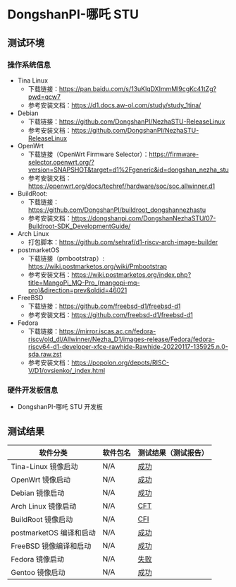 # DongshanPI-哪吒 STU

## 测试环境

### 操作系统信息

- Tina Linux
  - 下载链接：https://pan.baidu.com/s/13uKlqDXImmMl9cgKc41tZg?pwd=qcw7
  - 参考安装文档：https://d1.docs.aw-ol.com/study/study_1tina/
- Debian
  - 下载链接：https://github.com/DongshanPI/NezhaSTU-ReleaseLinux
  - 参考安装文档：https://github.com/DongshanPI/NezhaSTU-ReleaseLinux
- OpenWrt
  - 下载链接（OpenWrt Firmware Selector）：https://firmware-selector.openwrt.org/?version=SNAPSHOT&target=d1%2Fgeneric&id=dongshan_nezha_stu
  - 参考安装文档：https://openwrt.org/docs/techref/hardware/soc/soc.allwinner.d1
- BuildRoot:
  - 下载链接：https://github.com/DongshanPI/buildroot_dongshannezhastu
  - 参考安装文档：https://dongshanpi.com/DongshanNezhaSTU/07-Buildroot-SDK_DevelopmentGuide/
- Arch Linux
  - 打包脚本：https://github.com/sehraf/d1-riscv-arch-image-builder
- postmarketOS
  - 下载链接（pmbootstrap）: https://wiki.postmarketos.org/wiki/Pmbootstrap
  - 参考安装文档：https://wiki.postmarketos.org/index.php?title=MangoPi_MQ-Pro_(mangopi-mq-pro)&direction=prev&oldid=46021
- FreeBSD
  - 下载链接：https://github.com/freebsd-d1/freebsd-d1
  - 参考安装文档：https://github.com/freebsd-d1/freebsd-d1
- Fedora
  - 下载链接：https://mirror.iscas.ac.cn/fedora-riscv/old_dl/Allwinner/Nezha_D1/images-release/Fedora/fedora-riscv64-d1-developer-xfce-rawhide-Rawhide-20220117-135925.n.0-sda.raw.zst
  - 参考安装文档：https://popolon.org/depots/RISC-V/D1/ovsienko/_index.html

### 硬件开发板信息

- DongshanPI-哪吒 STU 开发板

## 测试结果

| 软件分类                | 软件包名 | 测试结果（测试报告） |
| ----------------------- | -------- | -------------------- |
| Tina-Linux 镜像启动     | N/A      | [成功][Tina]         |
| OpenWrt 镜像启动        | N/A      | [成功][OpenWrt]      |
| Debian 镜像启动         | N/A      | [成功][Debian]       |
| Arch Linux 镜像启动     | N/A      | [CFT][Arch]          |
| BuildRoot 镜像启动      | N/A      | [CFI][BuildRoot]     |
| postmarketOS 编译和启动 | N/A      | [成功][pmOS]         |
| FreeBSD 镜像编译和启动  | N/A      | [成功][FreeBSD]      |
| Fedora 镜像启动         | N/A      | [失败][Fedora]       |
| Gentoo 镜像启动         | N/A      | [成功][Gentoo]       |

[Tina]: ./TinaLinux/README_zh.md
[OpenWrt]: ./OpenWrt/README_zh.md
[Debian]: ./Debian/README_zh.md
[BuildRoot]: ./BuildRoot/README_zh.md
[Arch]: ./ArchLinux/README_zh.md
[pmOS]: ./postmarketOS/README_zh.md
[FreeBSD]: ./FreeBSD/README_zh.md
[Fedora]: ./Fedora/README_zh.md
[Gentoo]: ./Gentoo/README_zh.md